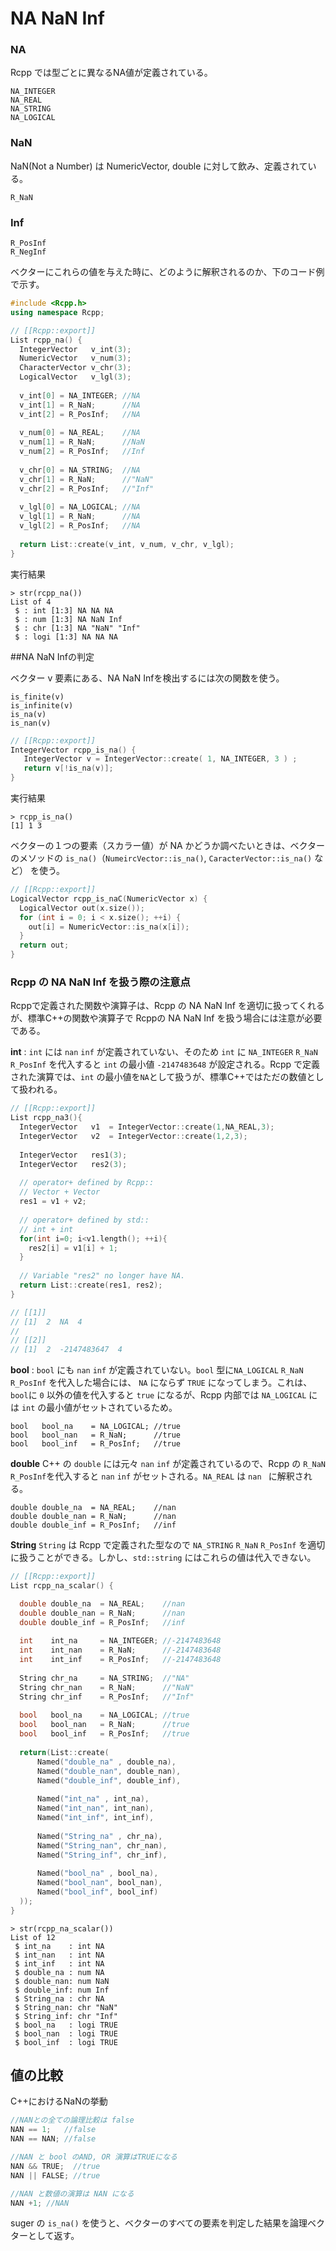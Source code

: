 # NA NaN Inf


### NA

Rcpp では型ごとに異なるNA値が定義されている。

```
NA_INTEGER
NA_REAL
NA_STRING
NA_LOGICAL
```

### NaN

NaN(Not a Number) は NumericVector, double に対して飲み、定義されている。

```
R_NaN
```

### Inf

```
R_PosInf
R_NegInf
```

ベクターにこれらの値を与えた時に、どのように解釈されるのか、下のコード例で示す。

```cpp
#include <Rcpp.h>
using namespace Rcpp;

// [[Rcpp::export]]
List rcpp_na() {
  IntegerVector   v_int(3);
  NumericVector   v_num(3);
  CharacterVector v_chr(3);
  LogicalVector   v_lgl(3);
  
  v_int[0] = NA_INTEGER; //NA
  v_int[1] = R_NaN;      //NA
  v_int[2] = R_PosInf;   //NA
  
  v_num[0] = NA_REAL;    //NA
  v_num[1] = R_NaN;      //NaN
  v_num[2] = R_PosInf;   //Inf
  
  v_chr[0] = NA_STRING;  //NA
  v_chr[1] = R_NaN;      //"NaN"
  v_chr[2] = R_PosInf;   //"Inf"
  
  v_lgl[0] = NA_LOGICAL; //NA
  v_lgl[1] = R_NaN;      //NA
  v_lgl[2] = R_PosInf;   //NA
  
  return List::create(v_int, v_num, v_chr, v_lgl);
}
```

実行結果
```
> str(rcpp_na())
List of 4
 $ : int [1:3] NA NA NA
 $ : num [1:3] NA NaN Inf
 $ : chr [1:3] NA "NaN" "Inf"
 $ : logi [1:3] NA NA NA
```





##NA NaN Infの判定

ベクター v 要素にある、NA NaN Infを検出するには次の関数を使う。

```
is_finite(v)
is_infinite(v)
is_na(v)
is_nan(v)
```

```cpp
// [[Rcpp::export]]
IntegerVector rcpp_is_na() {
   IntegerVector v = IntegerVector::create( 1, NA_INTEGER, 3 ) ;
   return v[!is_na(v)];
}
```
実行結果
```
> rcpp_is_na()
[1] 1 3
```


ベクターの１つの要素（スカラー値）が NA  かどうか調べたいときは、ベクターのメソッドの `is_na()`（`NumeircVector::is_na()`, `CaracterVector::is_na()` など） を使う。

```cpp
// [[Rcpp::export]]
LogicalVector rcpp_is_naC(NumericVector x) {
  LogicalVector out(x.size());
  for (int i = 0; i < x.size(); ++i) {
    out[i] = NumericVector::is_na(x[i]);
  }
  return out;
}
```




### Rcpp の NA NaN Inf を扱う際の注意点

Rcppで定義された関数や演算子は、Rcpp の NA NaN Inf を適切に扱ってくれるが、標準C++の関数や演算子で Rcppの NA NaN Inf を扱う場合には注意が必要である。


**int** :  `int` には `nan` `inf` が定義されていない、そのため `int` に `NA_INTEGER` `R_NaN` `R_PosInf` を代入すると `int` の最小値 `-2147483648` が設定される。Rcpp で定義された演算では、`int` の最小値を`NA`として扱うが、標準C++ではただの数値として扱われる。

```cpp
// [[Rcpp::export]]
List rcpp_na3(){
  IntegerVector   v1  = IntegerVector::create(1,NA_REAL,3);
  IntegerVector   v2  = IntegerVector::create(1,2,3);
  
  IntegerVector   res1(3);
  IntegerVector   res2(3);
  
  // operator+ defined by Rcpp::
  // Vector + Vector 
  res1 = v1 + v2;
  
  // operator+ defined by std::
  // int + int
  for(int i=0; i<v1.length(); ++i){
    res2[i] = v1[i] + 1;
  }
  
  // Variable "res2" no longer have NA.
  return List::create(res1, res2);
}

// [[1]]
// [1]  2  NA  4
// 
// [[2]]
// [1]  2  -2147483647  4
```


**bool** :  `bool` にも `nan` `inf` が定義されていない。`bool` 型に`NA_LOGICAL` `R_NaN` `R_PosInf` を代入した場合には、 `NA` にならず `TRUE` になってしまう。これは、`bool`に `0` 以外の値を代入すると `true` になるが、Rcpp 内部では `NA_LOGICAL` には `int` の最小値がセットされているため。

```
bool   bool_na    = NA_LOGICAL; //true
bool   bool_nan   = R_NaN;      //true
bool   bool_inf   = R_PosInf;   //true
```

**double**
C++ の `double` には元々 `nan` `inf` が定義されているので、Rcpp の `R_NaN` `R_PosInf`を代入すると `nan` `inf` がセットされる。`NA_REAL` は `nan ` に解釈される。

```
double double_na  = NA_REAL;    //nan
double double_nan = R_NaN;      //nan
double double_inf = R_PosInf;   //inf
```

**String**
`String` は Rcpp で定義された型なので `NA_STRING` `R_NaN` `R_PosInf` を適切に扱うことができる。しかし、`std::string` にはこれらの値は代入できない。



```cpp
// [[Rcpp::export]]
List rcpp_na_scalar() {

  double double_na  = NA_REAL;    //nan
  double double_nan = R_NaN;      //nan
  double double_inf = R_PosInf;   //inf
  
  int    int_na     = NA_INTEGER; //-2147483648
  int    int_nan    = R_NaN;      //-2147483648
  int    int_inf    = R_PosInf;   //-2147483648
  
  String chr_na     = NA_STRING;  //"NA"
  String chr_nan    = R_NaN;      //"NaN"
  String chr_inf    = R_PosInf;   //"Inf"
  
  bool   bool_na    = NA_LOGICAL; //true
  bool   bool_nan   = R_NaN;      //true
  bool   bool_inf   = R_PosInf;   //true
  
  return(List::create(
      Named("double_na" , double_na),
      Named("double_nan", double_nan),
      Named("double_inf", double_inf),
      
      Named("int_na" , int_na),
      Named("int_nan", int_nan),
      Named("int_inf", int_inf),
      
      Named("String_na" , chr_na),
      Named("String_nan", chr_nan),
      Named("String_inf", chr_inf),
      
      Named("bool_na" , bool_na),
      Named("bool_nan", bool_nan),
      Named("bool_inf", bool_inf)
  ));
}

```

```
> str(rcpp_na_scalar())
List of 12
 $ int_na    : int NA
 $ int_nan   : int NA
 $ int_inf   : int NA
 $ double_na : num NA
 $ double_nan: num NaN
 $ double_inf: num Inf
 $ String_na : chr NA
 $ String_nan: chr "NaN"
 $ String_inf: chr "Inf"
 $ bool_na   : logi TRUE
 $ bool_nan  : logi TRUE
 $ bool_inf  : logi TRUE
```






## 値の比較

C++におけるNaNの挙動

```cpp
//NANとの全ての論理比較は false
NAN == 1;   //false
NAN == NAN; //false

//NAN と bool のAND, OR 演算はTRUEになる
NAN && TRUE;  //true
NAN || FALSE; //true

//NAN と数値の演算は NAN になる
NAN +1; //NAN
```





suger の `is_na()` を使うと、ベクターのすべての要素を判定した結果を論理ベクターとして返す。






